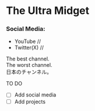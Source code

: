 # The Ultra Midget
### Social Media:
- YouTube
  //
- Twitter(X)
  //

The best channel.<br/>The worst channel.<br/>日本のチャンネル。<br/>

TO DO
- [ ] Add social media
- [ ] Add projects
